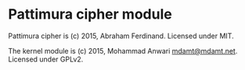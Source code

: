 # Pattimura cipher module

Pattimura cipher is (c) 2015, Abraham Ferdinand. Licensed under MIT.

The kernel module is (c) 2015, Mohammad Anwari <mdamt@mdamt.net>. Licensed under GPLv2.
